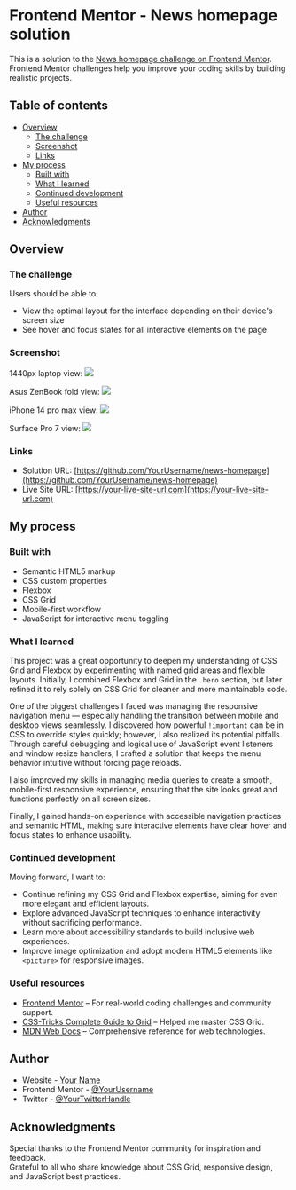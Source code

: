 # Frontend Mentor - News homepage solution

This is a solution to the [News homepage challenge on Frontend Mentor](https://www.frontendmentor.io/challenges/news-homepage-H6SWTa1MFl). Frontend Mentor challenges help you improve your coding skills by building realistic projects. 

## Table of contents

- [Overview](#overview)
  - [The challenge](#the-challenge)
  - [Screenshot](#screenshot)
  - [Links](#links)
- [My process](#my-process)
  - [Built with](#built-with)
  - [What I learned](#what-i-learned)
  - [Continued development](#continued-development)
  - [Useful resources](#useful-resources)
- [Author](#author)
- [Acknowledgments](#acknowledgments)

## Overview

### The challenge

Users should be able to:

- View the optimal layout for the interface depending on their device's screen size
- See hover and focus states for all interactive elements on the page

### Screenshot

1440px laptop view:
![](./screenshots/1440px-mode.png)

Asus ZenBook fold view:
![](./screenshots/asus%20zenbook%20fold%20mode.png)

iPhone 14 pro max view:
![](./screenshots/iphone%2014%20pro%20max%20mode.png)

Surface Pro 7 view:
![](./screenshots/surface%20pro%207%20mode.png)
### Links

- Solution URL: [https://github.com/YourUsername/news-homepage](https://github.com/YourUsername/news-homepage)
- Live Site URL: [https://your-live-site-url.com](https://your-live-site-url.com)

## My process

### Built with

- Semantic HTML5 markup  
- CSS custom properties  
- Flexbox  
- CSS Grid  
- Mobile-first workflow  
- JavaScript for interactive menu toggling  

### What I learned

This project was a great opportunity to deepen my understanding of CSS Grid and Flexbox by experimenting with named grid areas and flexible layouts. Initially, I combined Flexbox and Grid in the `.hero` section, but later refined it to rely solely on CSS Grid for cleaner and more maintainable code.

One of the biggest challenges I faced was managing the responsive navigation menu — especially handling the transition between mobile and desktop views seamlessly. I discovered how powerful `!important` can be in CSS to override styles quickly; however, I also realized its potential pitfalls. Through careful debugging and logical use of JavaScript event listeners and window resize handlers, I crafted a solution that keeps the menu behavior intuitive without forcing page reloads.

I also improved my skills in managing media queries to create a smooth, mobile-first responsive experience, ensuring that the site looks great and functions perfectly on all screen sizes.

Finally, I gained hands-on experience with accessible navigation practices and semantic HTML, making sure interactive elements have clear hover and focus states to enhance usability.

### Continued development

Moving forward, I want to:

- Continue refining my CSS Grid and Flexbox expertise, aiming for even more elegant and efficient layouts.  
- Explore advanced JavaScript techniques to enhance interactivity without sacrificing performance.  
- Learn more about accessibility standards to build inclusive web experiences.  
- Improve image optimization and adopt modern HTML5 elements like `<picture>` for responsive images.

### Useful resources

- [Frontend Mentor](https://www.frontendmentor.io/) – For real-world coding challenges and community support.  
- [CSS-Tricks Complete Guide to Grid](https://css-tricks.com/snippets/css/complete-guide-grid/) – Helped me master CSS Grid.  
- [MDN Web Docs](https://developer.mozilla.org/) – Comprehensive reference for web technologies.  

## Author

- Website - [Your Name](https://your-website.com)  
- Frontend Mentor - [@YourUsername](https://www.frontendmentor.io/profile/YourUsername)  
- Twitter - [@YourTwitterHandle](https://twitter.com/YourTwitterHandle)  

## Acknowledgments

Special thanks to the Frontend Mentor community for inspiration and feedback.  
Grateful to all who share knowledge about CSS Grid, responsive design, and JavaScript best practices.
